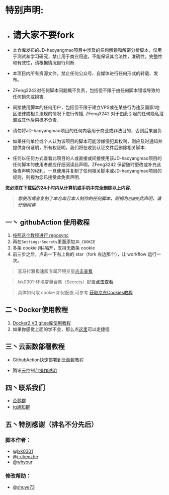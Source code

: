 # 特别声明:

* # 请大家不要fork

* 本仓库发布的JD-haoyangmao项目中涉及的任何解锁和解密分析脚本，仅用于测试和学习研究，禁止用于商业用途，不能保证其合法性，准确性，完整性和有效性，请根据情况自行判断.

* 本项目内所有资源文件，禁止任何公众号、自媒体进行任何形式的转载、发布。

* ZFeng3242对任何脚本问题概不负责，包括但不限于由任何脚本错误导致的任何损失或损害.

* 间接使用脚本的任何用户，包括但不限于建立VPS或在某些行为违反国家/地区法律或相关法规的情况下进行传播, ZFeng3242 对于由此引起的任何隐私泄漏或其他后果概不负责.

* 请勿将JD-haoyangmao项目的任何内容用于商业或非法目的，否则后果自负.

* 如果任何单位或个人认为该项目的脚本可能涉嫌侵犯其权利，则应及时通知并提供身份证明，所有权证明，我们将在收到认证文件后删除相关脚本.

* 任何以任何方式查看此项目的人或直接或间接使用该JD-haoyangmao项目的任何脚本的使用者都应仔细阅读此声明。ZFeng3242 保留随时更改或补充此免责声明的权利。一旦使用并复制了任何相关脚本或JD-haoyangmao项目的规则，则视为您已接受此免责声明.

 **您必须在下载后的24小时内从计算机或手机中完全删除以上内容.**  </br>
> ***您使用或者复制了本仓库且本人制作的任何脚本，则视为`已接受`此声明，请仔细阅读*** 

## 一丶 githubAction 使用教程

1. [按照这个教程进行 reposync](https://thoughts.teambition.com/share/6013bd119ff53400460b97f6#title=如何使用Github挂京东水果等)
2. 再在`Settings`-`Secrets`里面添加`JD_COOKIE`
3. 多条 cookie 用`&`隔开，支持无数条 cookie
4. 前三步之后，点击一下右上角的 star（fork 左边那个），让 workflow 运行一次。

  
> 喜马拉雅极速版专属环境变量[点击查看](backup/xmly.md)

> lxk0301-环境变量合集（Secrets）配置[点击查看](githubAction.md)

> 具体如何取 cookie 如何配置,可参考 [获取京东Cookies教程](https://thoughts.teambition.com/share/600bfeb863d4740047ac9ca9#title=如何抓取JD-Cookie)


## 二丶Docker使用教程

1. [Docker2 V3 gitee库使用教程](backup/docker/Docker2.md)
2. 如果你感觉上面的学不会，那么点[这里](backup/docker/Docker2.1.md)可以走捷径


## 三丶云函数部署教程
*  GithubAction快速部署到云函数[教程](TencentScf/tencentscf.md)

*  腾讯云控制台[操作说明](TencentScf/iCloud.md)

## 四丶联系我们
*  [企鹅群](https://jq.qq.com/?_wv=1027&k=QLOGAtQZ)
*  [tg通知群](https://t.me/JD_DX1005/)

## 五丶特别感谢（排名不分先后）
### 脚本作者：
*  @[lxk0301](https://gitee.com/lxk0301) 
*  @[i-chenzhe](https://github.com/i-chenzhe) 
*  @[whyour](https://github.com/whyour) 
### 修改帮助：
* @[shuye73](https://github.com/shuye73)
